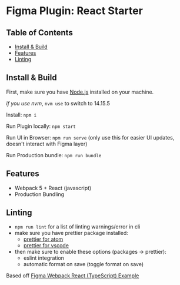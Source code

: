# Figma Plugin: React Starter

## Table of Contents

- [Install & Build](#install--build)
- [Features](#features)
- [Linting](#linting)

## Install & Build

First, make sure you have [Node.js](https://nodejs.org) installed on your machine.

_if you use nvm_, `nvm use` to switch to 14.15.5

Install: `npm i`

Run Plugin locally: `npm start`

Run UI in Browser: `npm run serve` (only use this for easier UI updates, doesn't interact with Figma layer)

Run Production bundle: `npm run bundle`

## Features

- Webpack 5 + React (javascript)
- Production Bundling

## Linting

- `npm run lint` for a list of linting warnings/error in cli
- make sure you have prettier package installed:
  - [prettier for atom](https://atom.io/packages/prettier-atom)
  - [prettier for vscode](https://marketplace.visualstudio.com/items?itemName=esbenp.prettier-vscode)
- then make sure to enable these options (packages → prettier):
  - eslint integration
  - automatic format on save (toggle format on save)

Based off [Figma Webpack React (TypeScript) Example](https://github.com/figma/plugin-samples#webpack--react)
